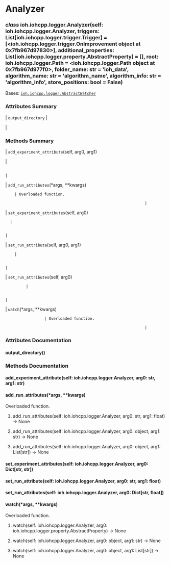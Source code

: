 # Analyzer


### _class_ ioh.iohcpp.logger.Analyzer(self: ioh.iohcpp.logger.Analyzer, triggers: List[ioh.iohcpp.logger.trigger.Trigger] = [<ioh.iohcpp.logger.trigger.OnImprovement object at 0x7fb967d97830>], additional_properties: List[ioh.iohcpp.logger.property.AbstractProperty] = [], root: ioh.iohcpp.logger.Path = <ioh.iohcpp.logger.Path object at 0x7fb967d977f0>, folder_name: str = 'ioh_data', algorithm_name: str = 'algorithm_name', algorithm_info: str = 'algorithm_info', store_positions: bool = False)
Bases: [`ioh.iohcpp.logger.AbstractWatcher`](ioh.iohcpp.logger.AbstractWatcher.md#ioh.iohcpp.logger.AbstractWatcher)

### Attributes Summary

| `output_directory`
 | 

 |
### Methods Summary

| `add_experiment_attribute`(self, arg0, arg1)

 | 

                                                                                     |
| `add_run_attributes`(\*args, \*\*kwargs)

        | Overloaded function.

                                                                 |
| `set_experiment_attributes`(self, arg0)

      | 

                                                                                     |
| `set_run_attribute`(self, arg0, arg1)

        | 

                                                                                     |
| `set_run_attributes`(self, arg0)

             | 

                                                                                     |
| `watch`(\*args, \*\*kwargs)

                     | Overloaded function.

                                                                 |
### Attributes Documentation


#### output_directory()
### Methods Documentation


#### add_experiment_attribute(self: ioh.iohcpp.logger.Analyzer, arg0: str, arg1: str)

#### add_run_attributes(\*args, \*\*kwargs)
Overloaded function.


1. add_run_attributes(self: ioh.iohcpp.logger.Analyzer, arg0: str, arg1: float) -> None


2. add_run_attributes(self: ioh.iohcpp.logger.Analyzer, arg0: object, arg1: str) -> None


3. add_run_attributes(self: ioh.iohcpp.logger.Analyzer, arg0: object, arg1: List[str]) -> None


#### set_experiment_attributes(self: ioh.iohcpp.logger.Analyzer, arg0: Dict[str, str])

#### set_run_attribute(self: ioh.iohcpp.logger.Analyzer, arg0: str, arg1: float)

#### set_run_attributes(self: ioh.iohcpp.logger.Analyzer, arg0: Dict[str, float])

#### watch(\*args, \*\*kwargs)
Overloaded function.


1. watch(self: ioh.iohcpp.logger.Analyzer, arg0: ioh.iohcpp.logger.property.AbstractProperty) -> None


2. watch(self: ioh.iohcpp.logger.Analyzer, arg0: object, arg1: str) -> None


3. watch(self: ioh.iohcpp.logger.Analyzer, arg0: object, arg1: List[str]) -> None
